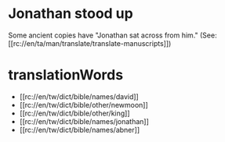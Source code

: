 # Jonathan stood up

Some ancient copies have "Jonathan sat across from him." (See: [[rc://en/ta/man/translate/translate-manuscripts]])

# translationWords

* [[rc://en/tw/dict/bible/names/david]]
* [[rc://en/tw/dict/bible/other/newmoon]]
* [[rc://en/tw/dict/bible/other/king]]
* [[rc://en/tw/dict/bible/names/jonathan]]
* [[rc://en/tw/dict/bible/names/abner]]